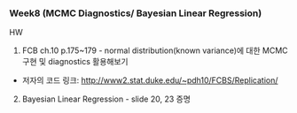 ### Week8 (MCMC Diagnostics/ Bayesian Linear Regression) 
HW
1. FCB ch.10 p.175~179 - normal distribution(known variance)에 대한 MCMC 구현 및 diagnostics 활용해보기 
- 저자의 코드 링크: http://www2.stat.duke.edu/~pdh10/FCBS/Replication/
2. Bayesian Linear Regression - slide 20, 23 증명
